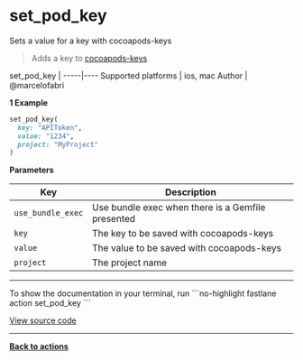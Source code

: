 # set_pod_key


Sets a value for a key with cocoapods-keys




> Adds a key to [cocoapods-keys](https://github.com/orta/cocoapods-keys)


set_pod_key |
-----|----
Supported platforms | ios, mac
Author | @marcelofabri



**1 Example**

```ruby
set_pod_key(
  key: "APIToken",
  value: "1234",
  project: "MyProject"
)
```





**Parameters**

Key | Description
----|------------
  `use_bundle_exec` | Use bundle exec when there is a Gemfile presented
  `key` | The key to be saved with cocoapods-keys
  `value` | The value to be saved with cocoapods-keys
  `project` | The project name




<hr />
To show the documentation in your terminal, run
```no-highlight
fastlane action set_pod_key
```

<a href="https://github.com/fastlane/fastlane/blob/master/fastlane/lib/fastlane/actions/set_pod_key.rb" target="_blank">View source code</a>

<hr />

<a href="/actions"><b>Back to actions</b></a>
